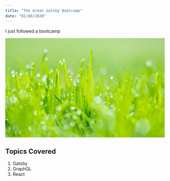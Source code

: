 ```yaml
---
title: "The Great Gatsby Bootcamp"
date: "02/08/2020"
---
```


I just followed a bootcamp

![Grass](./grass.jpg)

## Topics Covered

1. Gatsby
2. GraphQL
3. React